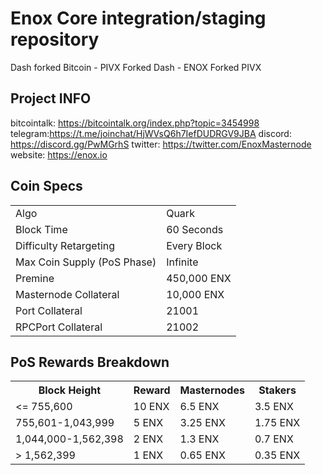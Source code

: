 Enox Core integration/staging repository
=====================================
Dash forked Bitcoin - PIVX Forked Dash - ENOX Forked PIVX
## Project INFO ##

bitcointalk: https://bitcointalk.org/index.php?topic=3454998
telegram:https://t.me/joinchat/HjWVsQ6h7IefDUDRGV9JBA
discord: https://discord.gg/PwMGrhS
twitter: https://twitter.com/EnoxMasternode
website: https://enox.io

## Coin Specs ##
<table>
<tr><td>Algo</td><td>Quark</td></tr>
<tr><td>Block Time</td><td>60 Seconds</td></tr>
<tr><td>Difficulty Retargeting</td><td>Every Block</td></tr>
<tr><td>Max Coin Supply (PoS Phase)</td><td>Infinite</td></tr>
<tr><td>Premine</td><td>450,000 ENX</td></tr>
<tr><td>Masternode Collateral</td><td>10,000 ENX</td></tr>
<tr><td>Port Collateral</td><td>21001</td></tr>
<tr><td>RPCPort Collateral</td><td>21002</td></tr>
</table>

## PoS Rewards Breakdown ##

<table>
<th>Block Height</th><th>Reward</th><th>Masternodes</th><th>Stakers</th>
<tr><td><= 755,600</td><td>10 ENX</td><td>6.5 ENX</td><td>3.5 ENX</td></tr>
<tr><td>755,601-1,043,999</td><td>5 ENX</td><td>3.25 ENX</td><td>1.75 ENX</td></tr>
<tr><td>1,044,000-1,562,398</td><td>2 ENX</td><td>1.3 ENX</td><td>0.7 ENX</td></tr>
<tr><td>> 1,562,399</td><td>1 ENX</td><td>0.65 ENX</td><td>0.35 ENX</td></tr>
</table>
